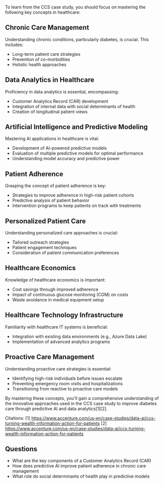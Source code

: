 To learn from the CCS case study, you should focus on mastering the following key concepts in healthcare:

## Chronic Care Management
Understanding chronic conditions, particularly diabetes, is crucial. This includes:
- Long-term patient care strategies
- Prevention of co-morbidities
- Holistic health approaches

## Data Analytics in Healthcare
Proficiency in data analytics is essential, encompassing:
- Customer Analytics Record (CAR) development
- Integration of internal data with social determinants of health
- Creation of longitudinal patient views

## Artificial Intelligence and Predictive Modeling
Mastering AI applications in healthcare is vital:
- Development of AI-powered predictive models
- Evaluation of multiple predictive models for optimal performance
- Understanding model accuracy and predictive power

## Patient Adherence
Grasping the concept of patient adherence is key:
- Strategies to improve adherence in high-risk patient cohorts
- Predictive analysis of patient behavior
- Intervention programs to keep patients on track with treatments

## Personalized Patient Care
Understanding personalized care approaches is crucial:
- Tailored outreach strategies
- Patient engagement techniques
- Consideration of patient communication preferences

## Healthcare Economics
Knowledge of healthcare economics is important:
- Cost savings through improved adherence
- Impact of continuous glucose monitoring (CGM) on costs
- Waste avoidance in medical equipment setup

## Healthcare Technology Infrastructure
Familiarity with healthcare IT systems is beneficial:
- Integration with existing data environments (e.g., Azure Data Lake)
- Implementation of advanced analytics programs

## Proactive Care Management
Understanding proactive care strategies is essential:
- Identifying high-risk individuals before issues escalate
- Preventing emergency room visits and hospitalizations
- Transitioning from reactive to proactive care models

By mastering these concepts, you'll gain a comprehensive understanding of the innovative approaches used in the CCS case study to improve diabetes care through predictive AI and data analytics[1][2].

Citations:
[1] https://www.accenture.com/us-en/case-studies/data-ai/ccs-turning-wealth-information-action-for-patients
[2] https://www.accenture.com/us-en/case-studies/data-ai/ccs-turning-wealth-information-action-for-patients

## Questions
- What are the key components of a Customer Analytics Record (CAR)
- How does predictive AI improve patient adherence in chronic care management
- What role do social determinants of health play in predictive models
